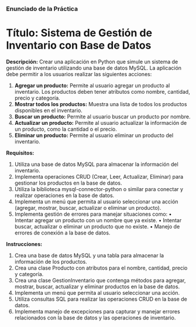 ### Enunciado de la Práctica
# Título: Sistema de Gestión de Inventario con Base de Datos

**Descripción:** Crear una aplicación en Python que simule un sistema de gestión de
inventario utilizando una base de datos MySQL. La aplicación debe permitir a los
usuarios realizar las siguientes acciones:
1. **Agregar un producto:** Permite al usuario agregar un producto al inventario.
Los productos deben tener atributos como nombre, cantidad, precio y
categoría.
2. **Mostrar todos los productos:** Muestra una lista de todos los productos
disponibles en el inventario.
3. **Buscar un producto:** Permite al usuario buscar un producto por nombre.
4. **Actualizar un producto:** Permite al usuario actualizar la información de un
producto, como la cantidad o el precio.
5. **Eliminar un producto:** Permite al usuario eliminar un producto del
inventario.

**Requisitos:**
1. Utiliza una base de datos MySQL para almacenar la información del
inventario.
2. Implementa operaciones CRUD (Crear, Leer, Actualizar, Eliminar) para
gestionar los productos en la base de datos.
3. Utiliza la biblioteca mysql-connector-python o similar para conectar y
realizar operaciones en la base de datos.
4. Implementa un menú que permita al usuario seleccionar una acción
(agregar, mostrar, buscar, actualizar o eliminar un producto).
5. Implementa gestión de errores para manejar situaciones como:
      • Intentar agregar un producto con un nombre que ya existe.
      • Intentar buscar, actualizar o eliminar un producto que no existe.
      • Manejo de errores de conexión a la base de datos.
   
**Instrucciones:**
1. Crea una base de datos MySQL y una tabla para almacenar la información
de los productos.
2. Crea una clase Producto con atributos para el nombre, cantidad, precio y
categoría.
3. Crea una clase GestionInventario que contenga métodos para agregar,
mostrar, buscar, actualizar y eliminar productos en la base de datos.
4. Implementa un menú que permita al usuario seleccionar una acción.
5. Utiliza consultas SQL para realizar las operaciones CRUD en la base de
datos.
6. Implementa manejo de excepciones para capturar y manejar errores
relacionados con la base de datos y las operaciones de inventario.

